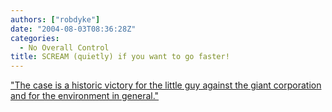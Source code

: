 ```yaml
---
authors: ["robdyke"]
date: "2004-08-03T08:36:28Z"
categories:
  - No Overall Control
title: SCREAM (quietly) if you want to go faster!
---
```

["The case is a historic victory for the little guy against the giant corporation and for the environment in general."](http://www.guardian.co.uk/uk_news/story/0,3604,1274717,00.html)